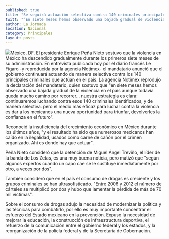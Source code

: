 ```yaml
---
published: true
title: "Se seguirá actuación selectiva contra 140 criminales principales del país: Peña Nieto"
twitt: "“En siete meses hemos observado una bajada gradual de violencia en el país”, sostuvo el mandatario."
author: La Jornada
location: Nacional
category: Principales
layout: posts
---
```


![](http://i.imgur.com/QJruMtNm.jpg)México, DF. El presidente Enrique Peña Nieto sostuvo que la violencia en México ha descendido gradualmente durante los primeros siete meses de su administración. En entrevista publicada hoy por el diario francés Le Figaro -y reproducida por la agencia Notimex- el mandatario anunció que el gobierno continuará actuando de manera selectiva contra los 140 principales criminales que actúan en el país.
La agencia Notimex reprodujo la declaración del mandatario, quien sostuvo que "en siete meses hemos observado una bajada gradual de la violencia en el país aunque todavía queda mucho camino por recorrer... nuestra estrategia es clara: continuaremos luchando contra esos 140 criminales identificados, y de manera selectiva. pero el medio más eficaz para luchar contra la violencia es dar a los mexicanos una nueva oportunidad para triunfar, devolverles la confianza en el futuro".

Reconoció la insuficiencia del crecimiento económico en México durante los últimos años, "y el resultado ha sido que numerosos mexicanos han caído en la ilegalidad, usados como carne de cañón por el crimen organizado. Ahí es donde hay que actuar".

Peña Nieto consideró que la detención de Miguel Ángel Treviño, el líder de la banda de Los Zetas, es una muy buena noticia, pero matizó que "según algunos expertos cuando un capo cae se le sustituye inmediatamente por otro, a veces por dos".

También consideró que en el país el consumo de drogas es creciente y los grupos criminales se han ultrasofisticado. "Entre 2006 y 2012 el número de cárteles se multiplicó por dos y hubo que lamentar la pérdida de más de 70 mil víctimas".

Sobre el consumo de drogas adujo la necesidad de modernizar la política y las técnicas para combatirlo, por ello es muy importante concentrar el esfuerzo del Estado mexicano en la prevención. Expuso la necesidad de mejorar la educación, la construcción de infraestructura deportiva, el refuerzo de la comunicación entre el gobierno federal y los estados, y la reorganización de la policía federal y de la Secretaría de Gobernación.
